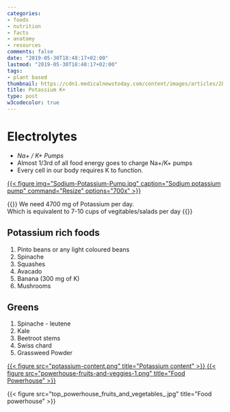 ```yaml
---
categories:
- foods
- nutrition
- facts
- anatomy
- resources
comments: false
date: "2019-05-30T18:48:17+02:00"
lastmod: "2019-05-30T18:48:17+02:00"
tags:
- plant based
thumbnail: https://cdn1.medicalnewstoday.com/content/images/articles/287/287212/potassium-element.jpg
title: Potassium K+
type: post
w3codecolor: true
---
```


# Electrolytes

* *Na+ / K+ Pumps*
* Almost 1/3rd of all food energy goes to charge Na+/K+ pumps
* Every cell in our body requires K to function.

<a href="https://socratic.org/questions/how-does-the-sodium-potassium-pump-work">

{{< figure
img="Sodium-Potassium-Pump.jpg" 
caption="Sodium potassium pump" 
command="Resize" 
options="700x" >}}

</a>

{{<info title="Potassium K+">}}
We need 4700 mg of Potassium per day. </br>
Which is equivalent to 7-10 cups of vegitables/salads per day
{{</info>}}

## Potassium rich foods

1. Pinto beans or any light coloured beans
2. Spinache
3. Squashes
4. Avacado
5. Banana (300 mg of K)
6. Mushrooms

## Greens

1. Spinache - leutene
2. Kale
3. Beetroot stems
4. Swiss chard
5. Grassweed Powder

<a href="https://www.scientificwellness.com/blog-view/the-top-powerhouse-fruits--vegetables-445">
{{< figure src="potassium-content.png" title="Potassium content" >}}
</a>

<a href="https://spydersden.wordpress.com/2014/06/15/the-cdcs-list-of-powerhouse-foods/">
{{< figure src="powerhouse-fruits-and-veggies-1.png" title="Food Powerhouse" >}}
</a>

{{< figure src="top_powerhouse_fruits_and_vegetables_.jpg" title="Food powerhouse" >}}